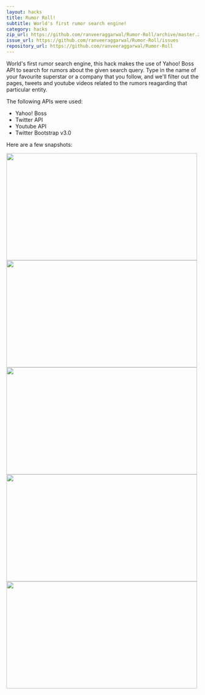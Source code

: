 ```yaml
---
layout: hacks
title: Rumor Roll!
subtitle: World's first rumor search engine!
category: hacks
zip_url: https://github.com/ranveeraggarwal/Rumor-Roll/archive/master.zip
issue_url: https://github.com/ranveeraggarwal/Rumor-Roll/issues
repository_url: https://github.com/ranveeraggarwal/Rumor-Roll
---
```


World's first rumor search engine, this hack makes the use of Yahoo! Boss API to search for rumors about the given search query. Type in the name of your favourite superstar or a company that you follow, and we'll filter out the pages, tweets and youtube videos related to the rumors reagarding that particular entity.

The following APIs were used:

* Yahoo! Boss
* Twitter API
* Youtube API
* Twitter Bootstrap v3.0

Here are a few snapshots:

<script>
$(document).ready(function() {
    $('.pics').cycle({
		fx: 'scrollDown',
		speed:    250, 
                timeout:  2000 
	});
});
</script>

<div class="pics"> 
    <img src="{{site.url}}/img/rr1.jpg" width="500" height="280" /> 
    <img src="{{site.url}}/img/rr2.jpg" width="500" height="280" /> 
    <img src="{{site.url}}/img/rr3.jpg" width="500" height="280" /> 
    <img src="{{site.url}}/img/rr4.jpg" width="500" height="280" /> 
    <img src="{{site.url}}/img/rr5.jpg" width="500" height="280" /> 
</div> 
